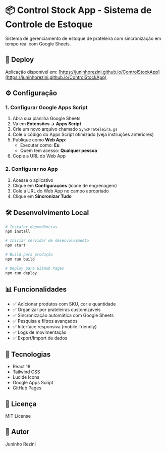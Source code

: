 # 📦 Control Stock App - Sistema de Controle de Estoque

Sistema de gerenciamento de estoque de prateleira com sincronização em tempo real com Google Sheets.

## 🚀 Deploy

Aplicação disponível em: [https://juninhorezini.github.io/ControlStockApp](https://juninhorezini.github.io/ControlStockApp)

## ⚙️ Configuração

### 1. Configurar Google Apps Script

1. Abra sua planilha Google Sheets
2. Vá em **Extensões → Apps Script**
3. Crie um novo arquivo chamado `SyncPrateleira.gs`
4. Cole o código do Apps Script otimizado (veja instruções anteriores)
5. Publique como **Web App**:
   - Executar como: **Eu**
   - Quem tem acesso: **Qualquer pessoa**
6. Copie a URL do Web App

### 2. Configurar no App

1. Acesse o aplicativo
2. Clique em **Configurações** (ícone de engrenagem)
3. Cole a URL do Web App no campo apropriado
4. Clique em **Sincronizar Tudo**

## 🛠️ Desenvolvimento Local

```bash
# Instalar dependências
npm install

# Iniciar servidor de desenvolvimento
npm start

# Build para produção
npm run build

# Deploy para GitHub Pages
npm run deploy
```

## 📊 Funcionalidades

- ✅ Adicionar produtos com SKU, cor e quantidade
- ✅ Organizar por prateleiras customizáveis
- ✅ Sincronização automática com Google Sheets
- ✅ Pesquisa e filtros avançados
- ✅ Interface responsiva (mobile-friendly)
- ✅ Logs de movimentação
- ✅ Export/Import de dados

## 🔧 Tecnologias

- React 18
- Tailwind CSS
- Lucide Icons
- Google Apps Script
- GitHub Pages

## 📝 Licença

MIT License

## 👤 Autor

Juninho Rezini
